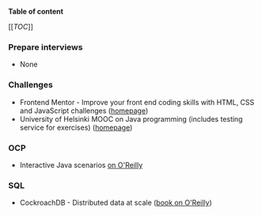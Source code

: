 **Table of content**

[[_TOC_]]

### Prepare interviews

* None

### Challenges

* Frontend Mentor - Improve your front end coding skills with HTML, CSS and JavaScript challenges ([homepage](https://www.frontendmentor.io/))
* University of Helsinki MOOC on Java programming (includes testing service for exercises) ([homepage](https://java-programming.mooc.fi/))

### OCP

* Interactive Java scenarios [on O'Reilly](https://learning.oreilly.com/interactive/?classification=content-scenario&topics=Java)

### SQL

* CockroachDB - Distributed data at scale ([book on O'Reilly](https://learning.oreilly.com/library/view/cockroachdb-the-definitive/9781098100230/))